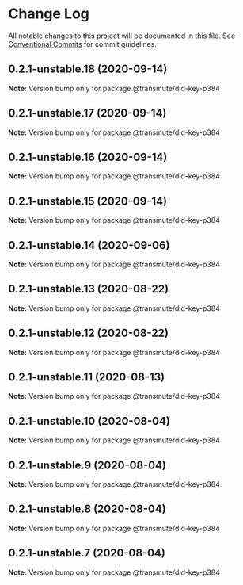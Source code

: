 # Change Log

All notable changes to this project will be documented in this file.
See [Conventional Commits](https://conventionalcommits.org) for commit guidelines.

## 0.2.1-unstable.18 (2020-09-14)

**Note:** Version bump only for package @transmute/did-key-p384





## 0.2.1-unstable.17 (2020-09-14)

**Note:** Version bump only for package @transmute/did-key-p384





## 0.2.1-unstable.16 (2020-09-14)

**Note:** Version bump only for package @transmute/did-key-p384





## 0.2.1-unstable.15 (2020-09-14)

**Note:** Version bump only for package @transmute/did-key-p384





## 0.2.1-unstable.14 (2020-09-06)

**Note:** Version bump only for package @transmute/did-key-p384





## 0.2.1-unstable.13 (2020-08-22)

**Note:** Version bump only for package @transmute/did-key-p384





## 0.2.1-unstable.12 (2020-08-22)

**Note:** Version bump only for package @transmute/did-key-p384





## 0.2.1-unstable.11 (2020-08-13)

**Note:** Version bump only for package @transmute/did-key-p384





## 0.2.1-unstable.10 (2020-08-04)

**Note:** Version bump only for package @transmute/did-key-p384





## 0.2.1-unstable.9 (2020-08-04)

**Note:** Version bump only for package @transmute/did-key-p384





## 0.2.1-unstable.8 (2020-08-04)

**Note:** Version bump only for package @transmute/did-key-p384





## 0.2.1-unstable.7 (2020-08-04)

**Note:** Version bump only for package @transmute/did-key-p384
